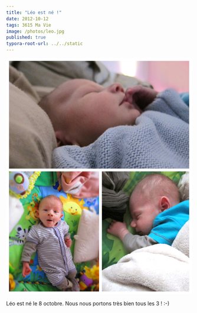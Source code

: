 ```yaml
---
title: "Léo est né !"
date: 2012-10-12
tags: 3615 Ma Vie
image: /photos/leo.jpg
published: true
typora-root-url: ../../static
---
```


![Léo est né !](/photos/leo.jpg)

Léo est né le 8 octobre. Nous nous portons très bien tous les 3 ! :-)
